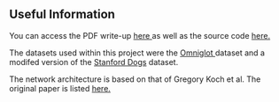 ## Useful Information
You can access the PDF write-up <a href="https://pascalemp.github.io/CBIR-siamese-cnn/pdf/cbir.pdf" target="_blank">here </a> as well as the source code <a href="https://pascalemp.github.io/CBIR-siamese-cnn/code/" target="_blank">here.</a>

The datasets used within this project were the <a href="https://github.com/brendenlake/omniglot" target="_blank">Omniglot </a> dataset and a modifed version of the <a href="http://vision.stanford.edu/aditya86/ImageNetDogs/" target="_blank">Stanford Dogs</a> dataset.  

The network architecture is based on that of Gregory Koch et al. The original paper is listed <a href="https://www.cs.cmu.edu/~rsalakhu/papers/oneshot1.pdf">here.</a> 
